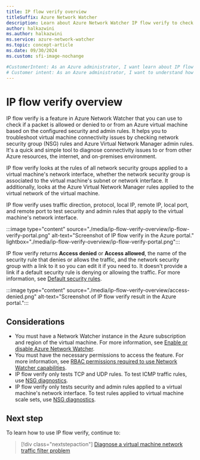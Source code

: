 ```yaml
---
title: IP flow verify overview
titleSuffix: Azure Network Watcher
description: Learn about Azure Network Watcher IP flow verify to check if traffic is allowed or denied to and from your Azure virtual machines (VMs).
author: halkazwini
ms.author: halkazwini
ms.service: azure-network-watcher
ms.topic: concept-article
ms.date: 09/30/2024
ms.custom: sfi-image-nochange

#CustomerIntent: As an Azure administrator, I want learn about IP flow verify so I can use it to check the security rules applied on the VMs to confirm if traffic is allowed or denied.
# Customer intent: As an Azure administrator, I want to understand how to use IP flow verify, so that I can troubleshoot and confirm if network traffic is allowed or denied for my virtual machines based on security rules.
---
```


# IP flow verify overview

IP flow verify is a feature in Azure Network Watcher that you can use to check if a packet is allowed or denied to or from an Azure virtual machine based on the configured security and admin rules. It helps you to troubleshoot virtual machine connectivity issues by checking network security group (NSG) rules and Azure Virtual Network Manager admin rules. It's a quick and simple tool to diagnose connectivity issues to or from other Azure resources, the internet, and on-premises environment.

IP flow verify looks at the rules of all network security groups applied to a virtual machine's network interface, whether the network security group is associated to the virtual machine's subnet or network interface. It additionally, looks at the Azure Virtual Network Manager rules applied to the virtual network of the virtual machine.

IP flow verify uses traffic direction, protocol, local IP, remote IP, local port, and remote port to test security and admin rules that apply to the virtual machine's network interface.

:::image type="content" source="./media/ip-flow-verify-overview/ip-flow-verify-portal.png" alt-text="Screenshot of IP flow verify in the Azure portal." lightbox="./media/ip-flow-verify-overview/ip-flow-verify-portal.png":::

IP flow verify returns **Access denied** or **Access allowed**, the name of the security rule that denies or allows the traffic, and the network security group with a link to it so you can edit it if you need to. It doesn't provide a link if a default security rule is denying or allowing the traffic. For more information, see [Default security rules](../virtual-network/network-security-groups-overview.md?toc=/azure/network-watcher/toc.json#default-security-rules).

:::image type="content" source="./media/ip-flow-verify-overview/access-denied.png" alt-text="Screenshot of IP flow verify result in the Azure portal.":::

## Considerations

- You must have a Network Watcher instance in the Azure subscription and region of the virtual machine. For more information, see [Enable or disable Azure Network Watcher](network-watcher-create.md).
- You must have the necessary permissions to access the feature. For more information, see [RBAC permissions required to use Network Watcher capabilities](required-rbac-permissions.md).
- IP flow verify only tests TCP and UDP rules. To test ICMP traffic rules, use [NSG diagnostics](nsg-diagnostics-overview.md).
- IP flow verify only tests security and admin rules applied to a virtual machine's network interface. To test rules applied to virtual machine scale sets, use [NSG diagnostics](nsg-diagnostics-overview.md).

## Next step

To learn how to use IP flow verify, continue to:

> [!div class="nextstepaction"]
> [Diagnose a virtual machine network traffic filter problem](diagnose-vm-network-traffic-filtering-problem.md)
